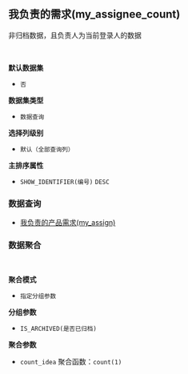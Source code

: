 ## 我负责的需求(my_assignee_count) <!-- {docsify-ignore-all} -->

非归档数据，且负责人为当前登录人的数据

<br>
<p class="panel-title"><b>默认数据集</b></p>

* `否`

<p class="panel-title"><b>数据集类型</b></p>

* `数据查询`

<p class="panel-title"><b>选择列级别</b></p>

* `默认（全部查询列）`


<p class="panel-title"><b>主排序属性</b></p>

* `SHOW_IDENTIFIER(编号)` `DESC`



### 数据查询
  * [我负责的产品需求(my_assign)](module/ProdMgmt/idea/query/my_assign)

### 数据聚合

<br>
<p class="panel-title"><b>聚合模式</b></p>

* `指定分组参数`


<p class="panel-title"><b>分组参数</b></p>

* `IS_ARCHIVED(是否已归档)` 

<p class="panel-title"><b>聚合参数</b></p>

* `count_idea`  聚合函数：`count(1)`
